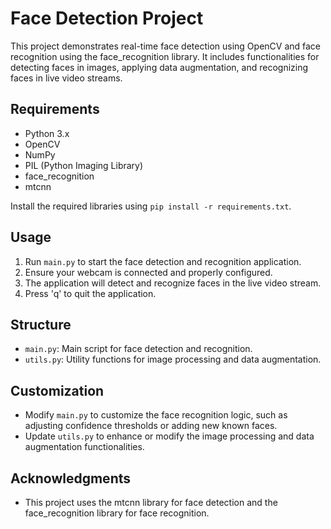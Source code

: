 # Face Detection Project

This project demonstrates real-time face detection using OpenCV and face recognition using the face_recognition library. It includes functionalities for detecting faces in images, applying data augmentation, and recognizing faces in live video streams.

## Requirements

- Python 3.x
- OpenCV
- NumPy
- PIL (Python Imaging Library)
- face_recognition
- mtcnn

Install the required libraries using `pip install -r requirements.txt`.

## Usage

1. Run `main.py` to start the face detection and recognition application.
2. Ensure your webcam is connected and properly configured.
3. The application will detect and recognize faces in the live video stream.
4. Press 'q' to quit the application.

## Structure

- `main.py`: Main script for face detection and recognition.
- `utils.py`: Utility functions for image processing and data augmentation.

## Customization

- Modify `main.py` to customize the face recognition logic, such as adjusting confidence thresholds or adding new known faces.
- Update `utils.py` to enhance or modify the image processing and data augmentation functionalities.

## Acknowledgments

- This project uses the mtcnn library for face detection and the face_recognition library for face recognition.

